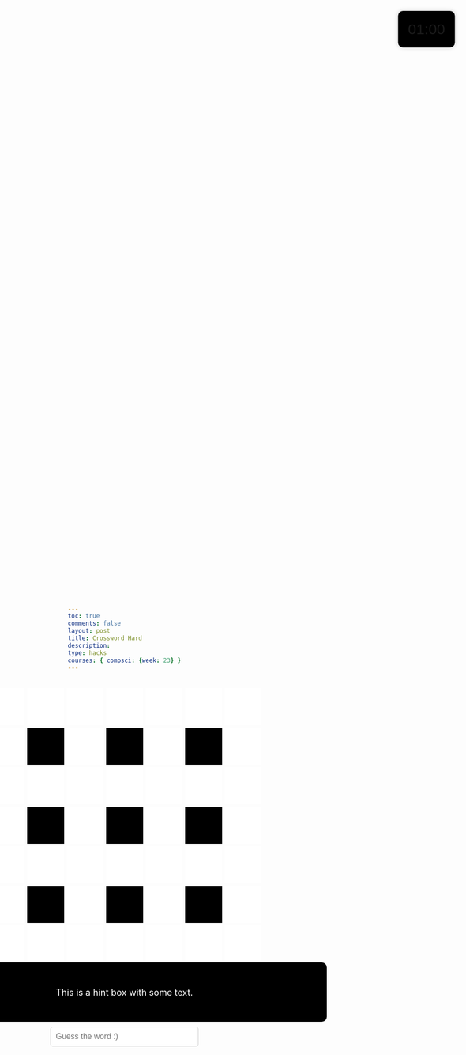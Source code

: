 ```yaml
---
toc: true
comments: false
layout: post
title: Crossword Hard
description: 
type: hacks
courses: { compsci: {week: 23} }
---
```



<html lang="en">
<head>
<meta charset="UTF-8">
<meta name="viewport" content="width=device-width, initial-scale=1.0">
<title>Gray Boxes</title>
<style>
    body {
        margin: 0;
        padding: 0;
        height: 100vh;
        background-image: url('https://wallpapers.com/images/hd/plain-black-background-02fh7564l8qq4m6d.jpg');
        background-size: cover; /* Cover the entire background */
        background-position: center; /* Center the background image */
        display: flex;
        flex-direction: column; /* Change to column layout */
        justify-content: center; /* Center content vertically */
        align-items: center; /* Center content horizontally */
        margin-top: 5px;
    }
    .container {
        display: grid;
        grid-template-columns: repeat(7, 75px); /* Adjust box width */
        grid-template-rows: repeat(7, 75px); /* Adjust box height */
        gap: 5px; /* Smaller gap between boxes */
    }
    .whitebox {
        position: relative;
        background-color: white; /* Light gray */
        width: 75px; /* Adjust box width */
        height: 75px; /* Adjust box height */
        font-size: 24px; /* Make font size bigger */
        color: red; /* Set text color to light blue */
        font-weight: bold; /* Make text bold */
        display: flex;
        justify-content: center;
        align-items: center;
        cursor: text; /* Set cursor to text */
    }
    .number {
        position: absolute;
        top: 0;
        left: 0;
        color: black; /* Set number color to black */
        font-size: 16px; /* Make font size smaller */
        padding: 5px; /* Add padding for spacing */
    }
    .letter {
        display: flex;
        justify-content: center;
        align-items: center;
        width: 100%;
        height: 100%;
        visibility: visible;
    }
    .blackbox {
        background-color: black; /* Light gray */
        width: 75px; /* Adjust box width */
        height: 75px; /* Adjust box height */
    }
    #game-container {
        display: flex;
        flex-direction: column;
        align-items: center;
        margin-top: 20px; /* Adjust the top margin as needed */
    }
    .hint-box {
        background-color: black;
        color: white;
        border-radius: 10px;
        padding: 10px;
        font-size: 18px;
        width: 800px;
        height: 100px;
        display: flex;
        justify-content: center;
        align-items: center;
        text-align: center;
    }
    .input-box {
        padding: 10px;
        border-radius: 5px;
        border: 1px solid #ccc;
        font-size: 16px;
        width: 300px;
        margin-top: 10px;
    }
    .timer-box {
        position: fixed;
        top: 10%;
        left: 90%;
        transform: translate(-50%, -50%);
        background-color: black;
        padding: 20px;
        border-radius: 10px;
        box-shadow: 0 0 10px rgba(0, 0, 0, 0.2);
        font-size: 30px;
        font-family: Verdana, sans-serif;
        }
</style>
</head>
<body>
<div id="game-container">
    <div class="container">
        <!-- 81 white and black boxes -->
            <div class="whitebox" id="box1"><span class="number"></span></div>
            <div class="whitebox" id="box2"><span class="number"></span></div>
            <div class="whitebox" id="box3"><span class="number"></span></div>
            <div class="whitebox" id="box4"><span class="number"></span></div>
            <div class="whitebox" id="box5"><span class="number"></span></div>
            <div class="whitebox" id="box6"><span class="number"></span></div>
            <div class="whitebox" id="box7"><span class="number"></span></div>
            <div class="whitebox" id="box8"><span class="number"></span></div>
        <div class="blackbox"></div>
            <div class="whitebox" id="box9"><span class="number"></span></div>
        <div class="blackbox"></div>
            <div class="whitebox" id="box10"><span class="number"></span></div>
        <div class="blackbox"></div>
            <div class="whitebox" id="box11"><span class="number"></span></div>
            <div class="whitebox" id="box12"><span class="number"></span></div>
            <div class="whitebox" id="box13"><span class="number"></span></div>
            <div class="whitebox" id="box14"><span class="number"></span></div>
            <div class="whitebox" id="box15"><span class="number"></span></div>
            <div class="whitebox" id="box16"><span class="number"></span></div>
            <div class="whitebox" id="box17"><span class="number"></span></div>
            <div class="whitebox" id="box18"><span class="number"></span></div>
            <div class="whitebox" id="box19"><span class="number"></span></div>
        <div class="blackbox"></div>
            <div class="whitebox" id="box20"><span class="number"></span></div>
        <div class="blackbox"></div>
            <div class="whitebox" id="box21"><span class="number"></span></div>
        <div class="blackbox"></div>
            <div class="whitebox" id="box22"><span class="number"></span></div>
            <div class="whitebox" id="box23"><span class="number"></span></div>
            <div class="whitebox" id="box24"><span class="number"></span></div>
            <div class="whitebox" id="box25"><span class="number"></span></div>
            <div class="whitebox" id="box26"><span class="number"></span></div>
            <div class="whitebox" id="box27"><span class="number"></span></div>
            <div class="whitebox" id="box28"><span class="number"></span></div>
            <div class="whitebox" id="box29"><span class="number"></span></div>
            <div class="whitebox" id="box30"><span class="number"></span></div>
        <div class="blackbox"></div>
            <div class="whitebox" id="box31"><span class="number"></span></div>
        <div class="blackbox"></div>
            <div class="whitebox" id="box32"><span class="number"></span></div>
        <div class="blackbox"></div>
            <div class="whitebox" id="box33"><span class="number"></span></div>
            <div class="whitebox" id="box34"><span class="number"></span></div>
            <div class="whitebox" id="box35"><span class="number"></span></div>
            <div class="whitebox" id="box36"><span class="number"></span></div>
            <div class="whitebox" id="box37"><span class="number"></span></div>
            <div class="whitebox" id="box38"><span class="number"></span></div>
            <div class="whitebox" id="box39"><span class="number"></span></div>
            <div class="whitebox" id="box40"><span class="number"></span></div>  
    </div>
    <div class="hint-box">
    This is a hint box with some text.
</div>
<input type="text" class="input-box" placeholder="Guess the word :)" autocomplete="off">
</div>
        <div class="timer-box" id="timer">01:00</div>

<script>
    // Your existing JavaScript code here
    const boxLetterMapping = {
        box1: 'A',
        box2: 'T',
        box3: 'L',
        box4: 'A',
        box5: 'N',
        box6: 'T',
        box7: 'A',
        box8: 'C',
        box9: 'A',
        box10: 'A',
        box11: 'I',
        box12: 'C',
        box13: 'E',
        box14: 'N',
        box15: 'T',
        box16: 'R',
        box17: 'A',
        box18: 'L',
        box19: 'E',
        box20: 'S',
        box21: 'R',
        box22: 'M',
        box23: 'P',
        box24: 'R',
        box25: 'I',
        box26: 'M',
        box27: 'A',
        box28: 'T',
        box29: 'E',
        box30: 'T',
        box31: 'N',
        box32: 'T',
        box33: 'N',
        box34: 'S',
        box35: 'E',
        box36: 'G',
        box37: 'M',
        box38: 'E',
        box39: 'N',
        box40: 'T',
    };
    const wordHints = {
        Across: {
            1: "Host of 1996 summer olympics games",
            5: "Red line on the London underground train network",
            6: "Apes, monkeys",
            7: "Each of the parts into which somehting is or may be divided"
        },
        Down: {
            1.1: "Consents to receive or undertake (something offered)",
            2: "Capital of US State Michigan",
            3: "Tell a story as it happens",
            4: "Minor illness or disorder"
        }
    };
    const hintBoxMapping = {
        1: ['box1', 'box2', 'box3', 'box4', 'box5', 'box6', 'box7'], 
        1.1: ['box1','box8', 'box12', 'box19', 'box23', 'box30', 'box34'],
        6: ['box23', 'box24', 'box25', 'box26', 'box27', 'box28', 'box29'], 
        5: ['box12', 'box13', 'box14', 'box15', 'box16', 'box17', 'box18'],
        2: ['box3', 'box9', 'box14', 'box20', 'box25', 'box31', 'box36'],
        4: ['box7', 'box11', 'box18', 'box22', 'box29', 'box33', 'box40'],
        7: ['box34', 'box35', 'box36', 'box37', 'box38', 'box39', 'box40'],
        3: ['box5', 'box10', 'box16', 'box21', 'box27', 'box32', 'box38' ],
    };
    Object.keys(wordHints).forEach(direction => {
        Object.keys(wordHints[direction]).forEach(hintNumber => {
            const letters = hintBoxMapping[hintNumber].map(box => boxLetterMapping[box]);
            const hint = wordHints[direction][hintNumber];
            console.log(`The word is ${letters.join('')} and its hint is: ${hint}`);
        });
    });
    // Function to check if the user input matches the correct word for the displayed hint
let totalQuestionsAnswered = 0;
let currentWordHints;
let acrossWordsCompleted = false; // Initialize acrossWordsCompleted
let downWordsCompleted = false;
let correctAnswerCounter = 0;
let hintIndex = 1;
// Function to check if the user input matches the correct word for the displayed hint
function checkAnswer() {
    const userInput = document.querySelector('.input-box').value.trim().toUpperCase();
    const displayedHint = document.querySelector('.hint-box').innerText.trim();
    const hintNumber = parseInt(document.querySelector('.hint-box').getAttribute('data-hint'));
    if (!hintNumber) {
        console.log("No hint provided.");
        return;
    }
    if (!currentWordHints) {
        currentWordHints = wordHints['Across'];
        currentWordDirection = 'Across';
    }
    if (acrossWordsCompleted && !downWordsCompleted && currentWordDirection !== 'Down') {
        currentWordHints = wordHints['Down'];
        currentWordDirection = 'Down';
    }
    currentWordKey = Object.keys(currentWordHints).find(key => currentWordHints[key] === displayedHint);
    const correctLetters = hintBoxMapping[currentWordKey].map(box => boxLetterMapping[box]).join('');
    console.log("User Input:", userInput);
    console.log("Correct Word:", correctLetters);
    if (userInput === correctLetters) {
        correctAnswerCounter++;
        // If the answer is correct, display the word on the crossword
        hintBoxMapping[currentWordKey].forEach(boxId => {
            document.getElementById(boxId).innerText = boxLetterMapping[boxId];
        });
        console.log("Congratulations! You got it right!");
        // Clear the input box
        document.querySelector('.input-box').value = '';
        // Move to the next hint if available, or move to the next word
        const nextHintNumber = hintNumber + 1;
        const nextHint = currentWordHints[nextHintNumber];
        if (nextHint) {
            document.querySelector('.hint-box').innerText = nextHint;
            document.querySelector('.hint-box').setAttribute('data-hint', nextHintNumber);
        } else {
            totalQuestionsAnswered++;
            // If there are no more hints for this direction, mark the word as completed
            if (currentWordDirection === 'Across') {
                const nextWordKeys = Object.keys(currentWordHints);
                const nextWordIndex = nextWordKeys.indexOf(currentWordKey) + 1;
                const nextWordKey = nextWordKeys[nextWordIndex];
                // Check if all words have been completed
                if (acrossWordsCompleted && downWordsCompleted) {
                    console.log("All words completed.");
                    console.log("Well done! All words guessed correctly!");
                    // Change hint box background color to black
                    document.querySelector('.hint-box').style.backgroundColor = 'black';
                    // Display "Well done! All words guessed correctly!" in the console
                    console.log("Well done! All words guessed correctly!");
                    return;
                }
                if (nextWordKey) {
                    const nextWordHint = currentWordHints[nextWordKey];
                    document.querySelector('.hint-box').innerText = nextWordHint;
                    document.querySelector('.hint-box').setAttribute('data-hint', nextWordKey);
                    // Clear the input box and perform any other actions for the next word
                    document.querySelector('.input-box').value = '';
                    console.log("Moving to the next word.");
                } else {
                    console.log("All across words completed.");
                    acrossWordsCompleted = true;
                    if (!downWordsCompleted) {
                        currentWordHints = wordHints['Down'];
                        currentWordDirection = 'Down';
                        const firstDownHint = currentWordHints[Object.keys(currentWordHints)[0]];
                        const firstDownHintNumber = Object.keys(currentWordHints)[0];
                        document.querySelector('.hint-box').innerText = firstDownHint;
                        document.querySelector('.hint-box').setAttribute('data-hint', firstDownHintNumber);
                        // Clear the input box and perform any other actions for the next word
                        document.querySelector('.input-box').value = '';
                        console.log("Moving to the down words.");
                    } else {
                        console.log("All words completed.");
                        console.log("Well done! All words guessed correctly!");
                        // Change hint box background color to black
                        document.querySelector('.hint-box').style.backgroundColor = 'black';
                        // Display "Well done! All words guessed correctly!" in the console
                        console.log("Well done! All words guessed correctly!");
                        // Perform any necessary actions if all words are completed
                    }
                }
            } else if (currentWordDirection === 'Down') {
                const nextWordKeys = Object.keys(currentWordHints);
                const nextWordIndex = nextWordKeys.indexOf(currentWordKey) + 1;
                const nextWordKey = nextWordKeys[nextWordIndex];
                if (nextWordKey) {
                    const nextWordHint = currentWordHints[nextWordKey];
                    document.querySelector('.hint-box').innerText = nextWordHint;
                    document.querySelector('.hint-box').setAttribute('data-hint', nextWordKey);
                    // Clear the input box and perform any other actions for the next word
                    document.querySelector('.input-box').value = '';
                    console.log("Moving to the next word.");
                } else {
                    console.log("All down words completed.");
                    downWordsCompleted = true;
                    if (acrossWordsCompleted) {
                        console.log("All words completed.");
                        console.log("Well done! All words guessed correctly!");
                        // Change hint box background color to black
                        document.querySelector('.hint-box').style.backgroundColor = 'black';
                        // Display "Well done! All words guessed correctly!" in the console
                        console.log("Well done! All words guessed correctly!");
                        // Perform any necessary actions if all words are completed
                    }
                }
            }
        }
        if (totalQuestionsAnswered === 11) {
            console.log("You've answered 11 questions. Game Over.");
            // Perform any additional actions or cleanup here
            return;
        }
    } else {
        console.log("Sorry, that's not correct. Please try again.");
        alert('Incorrect word, try again');
    }
}
// Populate hint box with the first hint
populateHintBox(1);
// Listen for user input in the answer box
document.querySelector('.input-box').addEventListener('keyup', function(event) {
    if (event.key === 'Enter') {
        // If the user presses Enter, check the answer
        checkAnswer();
    }
});
function populateHintBox() {
    const hint = hintIndex % 2 === 1 ? wordHints['Across'][hintIndex] : wordHints['Down'][Math.ceil(hintIndex / 2)];
    if (hint) {
        document.querySelector('.hint-box').innerText = hint;
        document.querySelector('.hint-box').setAttribute('data-hint', hintIndex);
    } else {
        console.log("No hint provided for the specified hint number.");
    }
    hintIndex++;
}
  const timerDuration = 1 * 60; // in seconds
        let timeRemaining = timerDuration;

        // Function to start the timer
        function startTimer() {
            const timerElement = document.getElementById('timer');

            const timerInterval = setInterval(function() {
                // Calculate minutes and seconds
                const minutes = Math.floor(timeRemaining / 60);
                const seconds = timeRemaining % 60;

                // Update the timer display
                timerElement.textContent = `${minutes.toString().padStart(2, '0')}:${seconds.toString().padStart(2, '0')}`;

                // Decrement time remaining
                timeRemaining--;

                // If time runs out, stop the timer
                if (timeRemaining < 0) {
                    clearInterval(timerInterval);
                    // Alert the user that time is up
                    alert("Time's up!");
                    // Refresh the page
                    location.reload();
                }
            }, 1000); // Update every second
        }

        // Start the timer when the page loads
        startTimer();
</script>
</body>
</html>
